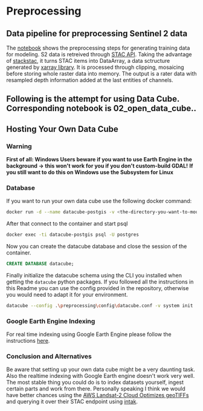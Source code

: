 # Preprocessing

## Data pipeline for preprocessing Sentinel 2 data

The [notebook](https://github.com/jiahau3/SDB_project/blob/master/preprocessing/notebooks/Load_clip_images.ipynb) shows the preprocessing steps for generating training data for modeling. S2 data is retreived through [STAC API](https://pystac-client.readthedocs.io/en/latest/usage.html). Taking the advantage of [stackstac](https://stackstac.readthedocs.io/en/latest/), it turns STAC items into DataArray, a data sctructure generated by [xarray library](https://docs.xarray.dev/en/stable/). It is processed through clipping, mosaicing before storing whole raster data into memory. The output is a rater data with resampled depth information added at the last entities of channels.

## Following is the attempt for using Data Cube. Corresponding notebook is 02_open_data_cube..

## Hosting Your Own Data Cube

### Warning

__First of all: Windows Users beware if you want to use Earth Engine in the background -> this won't work for you if you don't custom-build GDAL!__
__If you still want to do this on Windows use the Subsystem for Linux__

### Database

If you want to run your own data cube use the following docker command:

```bash
docker run -d --name datacube-postgis -v <the-directory-you-want-to-mount>:/var/lib/postgresql -p 5432:5432 -e POSTGRES_PASSWORD=datacube postgis/postgis:13-3.1
```

After that connect to the container and start psql

```bash
docker exec -ti datacube-postgis psql -U postgres
```

Now you can create the datacube database and close the session of the container.

```sql
CREATE DATABASE datacube;
```

Finally initialize the datacube schema using the CLI you installed when getting the `datacube` python packages. If you followed all the instructions in this
Readme you can use the config provided in the repository, otherwise you would need to adapt it for your environment.

```bash
datacube --config .\preprocessing\config\datacube.conf -v system init
```

### Google Earth Engine Indexing

For real time indexing using Google Earth Engine please follow the instructions [here](https://github.com/ceos-seo/odc-gee).

### Conclusion and Alternatives

Be aware that setting up your own data cube might be a very daunting task. Also the realtime indexing with Google Earth engine doesn't work very well. The
most stable thing you could do is to index datasets yourself, ingest certain parts and work from there. Personally speaking I think we would have better
chances using the [AWS Landsat-2 Cloud Optimizes geoTIFFs](https://registry.opendata.aws/sentinel-2-l2a-cogs/) and querying it over their STAC endpoint
using [intak](https://intake-stac.readthedocs.io/en/latest/).
